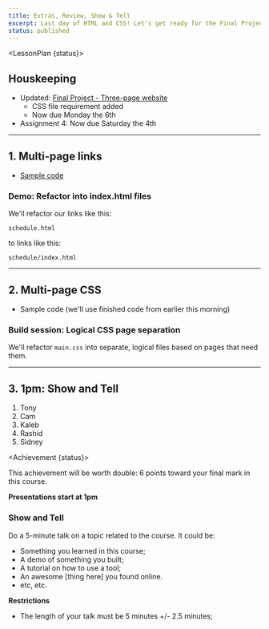 ```yaml
---
title: Extras, Review, Show & Tell
excerpt: Last day of HTML and CSS! Let's get ready for the Final Project.
status: published
---
```

<script>
	import Homework from "$lib/components/Homework.svelte";
	import LessonPlan from "$lib/components/LessonPlan.svelte";
	import LabTime from "$lib/components/LabTime.svelte";
	import Achievement from "$lib/components/Achievement.svelte";
</script>

<LessonPlan {status}>

## Houskeeping
- Updated: [Final Project - Three-page website](/courses/cpnt-260/assessments/final-project)
    - CSS file requirement added
    - Now due Monday the 6th
- Assignment 4: Now due Saturday the 4th

---

## 1. Multi-page links
- [Sample code](https://github.com/sait-wbdv/dailies-w23/tree/main/2023-02-03-multi-pages/01-simple-three-page)

### Demo: Refactor into index.html files
We'll refactor our links like this:
```
schedule.html
```
to links like this:
```
schedule/index.html
```

---

## 2. Multi-page CSS
- Sample code (we'll use finished code from earlier this morning)

### Build session: Logical CSS page separation
We'll refactor `main.css` into separate, logical files based on pages that need them.

---

## 3. 1pm: Show and Tell
1. Tony
2. Cam
3. Kaleb
4. Rashid
5. Sidney

</LessonPlan>


<Achievement {status}>

This achievement will be worth double: 6 points toward your final mark in this course.

**Presentations start at 1pm**

### Show and Tell
Do a 5-minute talk on a topic related to the course. It could be:
- Something you learned in this course;
- A demo of something you built;
- A tutorial on how to use a tool;
- An awesome [thing here] you found online.
- etc, etc.

**Restrictions**
- The length of your talk must be 5 minutes +/- 2.5 minutes;

</Achievement>